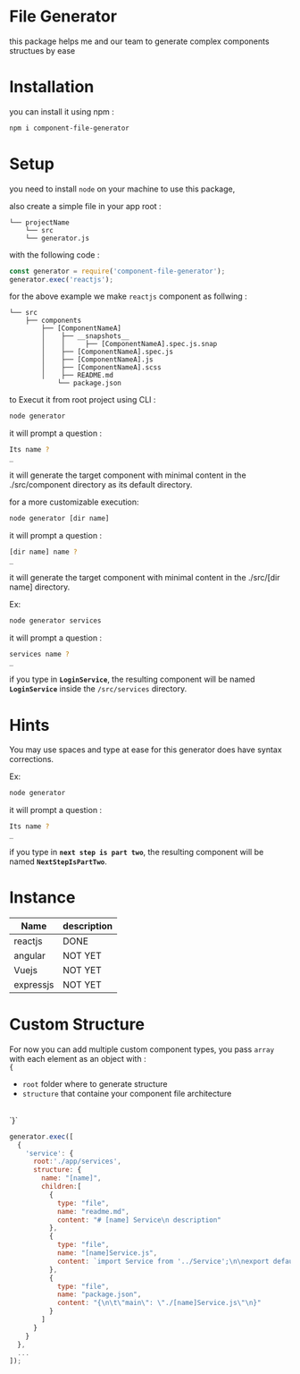 # File Generator

this package helps me and our team to generate complex components structues by ease

# Installation

you can install it using npm :
```bash
npm i component-file-generator
```

# Setup

you need to install `node` on your machine to use this package,

also create a simple file in your app root :
```
└── projectName
    └── src
    └── generator.js
```

with the following code : 
```javascript
const generator = require('component-file-generator');
generator.exec('reactjs');
```

for the above example we make `reactjs` component as follwing :

```
└── src
    ├── components
        ├── [ComponentNameA]
        │    ├── __snapshots__
        │    │     ├── [ComponentNameA].spec.js.snap
        │    ├── [ComponentNameA].spec.js
        │    ├── [ComponentNameA].js
        │    ├── [ComponentNameA].scss
        │    ├── README.md
            └── package.json
```

to Execut it from root project using CLI :

```bash
node generator
```
it will prompt a question :
```bash
Its name ?
_
```
it will generate the target component with minimal content in the ./src/component directory as its default directory.

for a more customizable execution:

```bash
node generator [dir name]
```
it will prompt a question :
```bash
[dir name] name ?
_
```
it will generate the target component with minimal content in the ./src/[dir name] directory.

Ex:
```bash
node generator services
```
it will prompt a question :
```bash
services name ?
_
```
if you type in **`LoginService`**, the resulting component will be named **`LoginService`** inside the `/src/services` directory.


# Hints

You may use spaces and type at ease for this generator does have syntax corrections.

Ex:
```bash
node generator
```
it will prompt a question :
```bash
Its name ?
_
```
if you type in **`next step is part two`**, the resulting component will be named **`NextStepIsPartTwo`**.

# Instance

|  Name       |   description |
|  ----       |   ----        |
|  reactjs    |   DONE        |
|  angular    |   NOT YET     |
|  Vuejs      |   NOT YET     |
|  expressjs  |   NOT YET     |

# Custom Structure

For now you can add multiple custom component types, you pass `array` with each element as an object with : 
<br/>
`{`
- `root` folder where to generate structure
- `structure` that containe your component file architecture
<br/>
`}`
<br/>

```javascript
generator.exec([
  {
    'service': {
      root:'./app/services',
      structure: {
        name: "[name]",
        children:[
          {
            type: "file",
            name: "readme.md",
            content: "# [name] Service\n description"
          },
          {
            type: "file",
            name: "[name]Service.js",
            content: `import Service from '../Service';\n\nexport default class [name] {\n\t// instruction\n\t}\n}\n`
          },
          {
            type: "file",
            name: "package.json",
            content: "{\n\t\"main\": \"./[name]Service.js\"\n}"
          }
        ]
      }
    }
  },
  ...
]);
```

